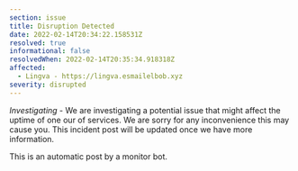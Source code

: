 ```yaml
---
section: issue
title: Disruption Detected
date: 2022-02-14T20:34:22.158531Z
resolved: true
informational: false
resolvedWhen: 2022-02-14T20:35:34.918318Z
affected:
  - Lingva - https://lingva.esmailelbob.xyz
severity: disrupted
---
```

*Investigating* - We are investigating a potential issue that might affect the uptime of one our of services. We are sorry for any inconvenience this may cause you. This incident post will be updated once we have more information.

This is an automatic post by a monitor bot.
        
